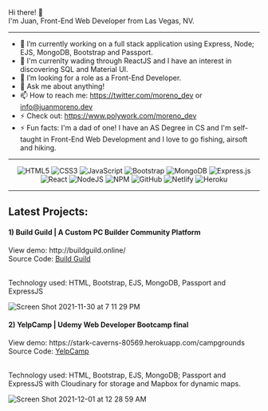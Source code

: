 Hi there! 👋  <br>
I'm Juan, Front-End Web Developer from Las Vegas, NV. 
___

- 🔭 I’m currently working on a full stack application using Express, Node; EJS, MongoDB, Bootstrap and Passport.
- 🌱 I'm currenlty wading through ReactJS and I have an interest in discovering SQL and Material UI.
- 👯 I’m looking for a role as a Front-End Developer.
- 💬 Ask me about anything!
- 📫 How to reach me: https://twitter.com/moreno_dev or info@juanmoreno.dev
- ⚡ Check out: https://www.polywork.com/moreno_dev
- ⚡ Fun facts: I'm a dad of one! I have an AS Degree in CS and I'm self-taught in Front-End Web Development and I love to go fishing, airsoft and hiking.

___
<div align="center">
  
  ![HTML5](https://img.shields.io/badge/html5-%23E34F26.svg?style=for-the-badge&logo=html5&logoColor=white)
  ![CSS3](https://img.shields.io/badge/css3-%231572B6.svg?style=for-the-badge&logo=css3&logoColor=white)
  ![JavaScript](https://img.shields.io/badge/javascript-%23323330.svg?style=for-the-badge&logo=javascript&logoColor=%23F7DF1E)
  ![Bootstrap](https://img.shields.io/badge/bootstrap-%23563D7C.svg?style=for-the-badge&logo=bootstrap&logoColor=white)
  ![MongoDB](https://img.shields.io/badge/MongoDB-%234ea94b.svg?style=for-the-badge&logo=mongodb&logoColor=white)
  ![Express.js](https://img.shields.io/badge/express.js-%23404d59.svg?style=for-the-badge&logo=express&logoColor=%2361DAFB)
  ![React](https://img.shields.io/badge/react-%2320232a.svg?style=for-the-badge&logo=react&logoColor=%2361DAFB)
  ![NodeJS](https://img.shields.io/badge/node.js-6DA55F?style=for-the-badge&logo=node.js&logoColor=white)
  ![NPM](https://img.shields.io/badge/NPM-%23000000.svg?style=for-the-badge&logo=npm&logoColor=white)
  ![GitHub](https://img.shields.io/badge/github-%23121011.svg?style=for-the-badge&logo=github&logoColor=white)
  ![Netlify](https://img.shields.io/badge/Netlify-00C7B7?style=for-the-badge&logo=netlify&logoColor=white)
  ![Heroku](https://img.shields.io/badge/heroku-%23430098.svg?style=for-the-badge&logo=heroku&logoColor=white)
  
</div>

___


<h2>Latest Projects:</h2>

<h4>1) Build Guild | A Custom PC Builder Community Platform</h4>
View demo: http://buildguild.online/
<br>
Source Code: <a href="https://github.com/JuanMore/Build-Guild"> Build Guild </a>
<br>
<br>
<p>Technology used: HTML, Bootstrap, EJS, MongoDB, Passport and ExpressJS
  
![Screen Shot 2021-11-30 at 7 11 29 PM](https://user-images.githubusercontent.com/20747118/144165333-5de47d80-a53d-4fc1-860e-e1957aaeca35.png)
  
<h4>2) YelpCamp | Udemy Web Developer Bootcamp final</h4>
View demo: https://stark-caverns-80569.herokuapp.com/campgrounds
<br>
Source Code: <a href="https://github.com/JuanMore/YelpCamp"> YelpCamp </a>
<br>
<br>
<p>Technology used: HTML, Bootstrap, EJS, MongoDB; Passport and ExpressJS with Cloudinary for storage and Mapbox for dynamic maps.
<br>
  
![Screen Shot 2021-12-01 at 12 28 59 AM](https://user-images.githubusercontent.com/20747118/144198988-61858d10-6273-435d-909a-0dfeabacab1f.png)

